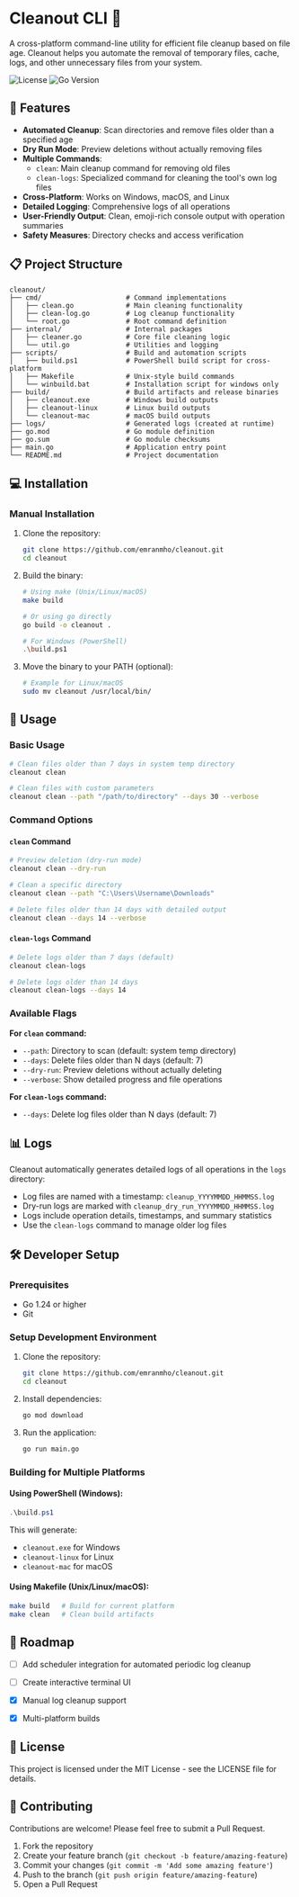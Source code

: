 # Cleanout CLI 🧹

A cross-platform command-line utility for efficient file cleanup based on file age. Cleanout helps you automate the removal of temporary files, cache, logs, and other unnecessary files from your system.

![License](https://img.shields.io/badge/license-MIT-blue.svg)
![Go Version](https://img.shields.io/badge/go-1.24+-00ADD8.svg)

## 🌟 Features

- **Automated Cleanup**: Scan directories and remove files older than a specified age
- **Dry Run Mode**: Preview deletions without actually removing files
- **Multiple Commands**:
  - `clean`: Main cleanup command for removing old files
  - `clean-logs`: Specialized command for cleaning the tool's own log files
- **Cross-Platform**: Works on Windows, macOS, and Linux
- **Detailed Logging**: Comprehensive logs of all operations
- **User-Friendly Output**: Clean, emoji-rich console output with operation summaries
- **Safety Measures**: Directory checks and access verification

## 📋 Project Structure

```
cleanout/
├── cmd/                     # Command implementations
│   ├── clean.go             # Main cleaning functionality
│   ├── clean-log.go         # Log cleanup functionality
│   └── root.go              # Root command definition
├── internal/                # Internal packages
│   ├── cleaner.go           # Core file cleaning logic
│   └── util.go              # Utilities and logging
├── scripts/                 # Build and automation scripts
│   ├── build.ps1            # PowerShell build script for cross-platform
│   ├── Makefile             # Unix-style build commands
│   └── winbuild.bat         # Installation script for windows only
├── build/                   # Build artifacts and release binaries
│   ├── cleanout.exe         # Windows build outputs
│   ├── cleanout-linux       # Linux build outputs
│   └── cleanout-mac         # macOS build outputs
├── logs/                    # Generated logs (created at runtime)
├── go.mod                   # Go module definition
├── go.sum                   # Go module checksums
├── main.go                  # Application entry point
└── README.md                # Project documentation
```

## 💻 Installation

[//]: # (### Using Go)

[//]: # ()
[//]: # (```bash)

[//]: # (go install github.com/emranmho/cleanout@latest)

[//]: # (```)

### Manual Installation

1. Clone the repository:
   ```bash
   git clone https://github.com/emranmho/cleanout.git
   cd cleanout
   ```

2. Build the binary:
   ```bash
   # Using make (Unix/Linux/macOS)
   make build
   
   # Or using go directly
   go build -o cleanout .
   
   # For Windows (PowerShell)
   .\build.ps1
   ```

3. Move the binary to your PATH (optional):
   ```bash
   # Example for Linux/macOS
   sudo mv cleanout /usr/local/bin/
   ```

## 🚀 Usage

### Basic Usage

```bash
# Clean files older than 7 days in system temp directory
cleanout clean

# Clean files with custom parameters
cleanout clean --path "/path/to/directory" --days 30 --verbose
```

### Command Options

#### `clean` Command

```bash
# Preview deletion (dry-run mode)
cleanout clean --dry-run

# Clean a specific directory
cleanout clean --path "C:\Users\Username\Downloads"

# Delete files older than 14 days with detailed output
cleanout clean --days 14 --verbose
```

#### `clean-logs` Command

```bash
# Delete logs older than 7 days (default)
cleanout clean-logs

# Delete logs older than 14 days
cleanout clean-logs --days 14
```

### Available Flags

**For `clean` command:**
- `--path`: Directory to scan (default: system temp directory)
- `--days`: Delete files older than N days (default: 7)
- `--dry-run`: Preview deletions without actually deleting
- `--verbose`: Show detailed progress and file operations

**For `clean-logs` command:**
- `--days`: Delete log files older than N days (default: 7)

## 📊 Logs

Cleanout automatically generates detailed logs of all operations in the `logs` directory:

- Log files are named with a timestamp: `cleanup_YYYYMMDD_HHMMSS.log`
- Dry-run logs are marked with `cleanup_dry_run_YYYYMMDD_HHMMSS.log`
- Logs include operation details, timestamps, and summary statistics
- Use the `clean-logs` command to manage older log files

## 🛠️ Developer Setup

### Prerequisites

- Go 1.24 or higher
- Git

### Setup Development Environment

1. Clone the repository:
   ```bash
   git clone https://github.com/emranmho/cleanout.git
   cd cleanout
   ```

2. Install dependencies:
   ```bash
   go mod download
   ```

3. Run the application:
   ```bash
   go run main.go
   ```

### Building for Multiple Platforms

#### Using PowerShell (Windows):

```powershell
.\build.ps1
```

This will generate:
- `cleanout.exe` for Windows
- `cleanout-linux` for Linux
- `cleanout-mac` for macOS

#### Using Makefile (Unix/Linux/macOS):

```bash
make build   # Build for current platform
make clean   # Clean build artifacts
```

[//]: # (### Running Tests)

[//]: # ()
[//]: # (```bash)

[//]: # (go test ./...)

[//]: # (```)

## 📌 Roadmap

- [ ] Add scheduler integration for automated periodic log cleanup
- [ ] Create interactive terminal UI
- [X] Manual log cleanup support
- [X] Multi-platform builds


## 📜 License

This project is licensed under the MIT License - see the LICENSE file for details.

## 👥 Contributing

Contributions are welcome! Please feel free to submit a Pull Request.

1. Fork the repository
2. Create your feature branch (`git checkout -b feature/amazing-feature`)
3. Commit your changes (`git commit -m 'Add some amazing feature'`)
4. Push to the branch (`git push origin feature/amazing-feature`)
5. Open a Pull Request

